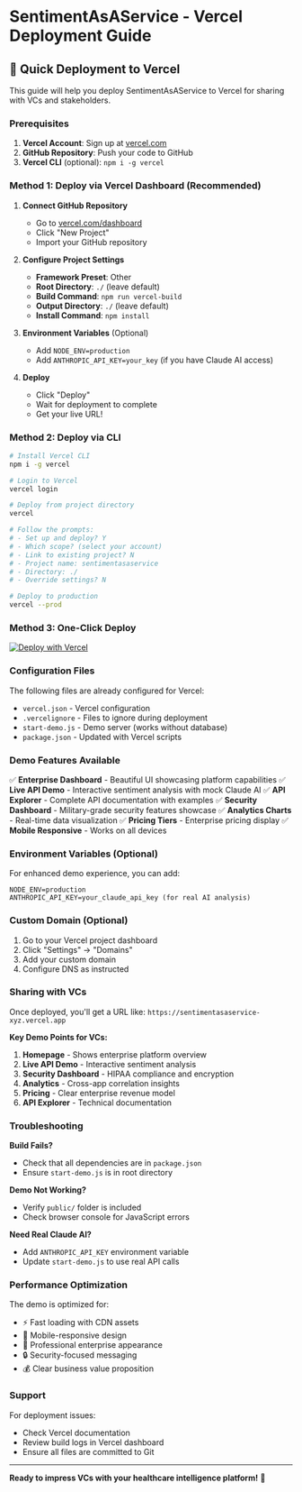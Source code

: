 # SentimentAsAService - Vercel Deployment Guide

## 🚀 Quick Deployment to Vercel

This guide will help you deploy SentimentAsAService to Vercel for sharing with VCs and stakeholders.

### Prerequisites

1. **Vercel Account**: Sign up at [vercel.com](https://vercel.com)
2. **GitHub Repository**: Push your code to GitHub
3. **Vercel CLI** (optional): `npm i -g vercel`

### Method 1: Deploy via Vercel Dashboard (Recommended)

1. **Connect GitHub Repository**
   - Go to [vercel.com/dashboard](https://vercel.com/dashboard)
   - Click "New Project"
   - Import your GitHub repository

2. **Configure Project Settings**
   - **Framework Preset**: Other
   - **Root Directory**: `./` (leave default)
   - **Build Command**: `npm run vercel-build`
   - **Output Directory**: `./` (leave default)
   - **Install Command**: `npm install`

3. **Environment Variables** (Optional)
   - Add `NODE_ENV=production`
   - Add `ANTHROPIC_API_KEY=your_key` (if you have Claude AI access)

4. **Deploy**
   - Click "Deploy"
   - Wait for deployment to complete
   - Get your live URL!

### Method 2: Deploy via CLI

```bash
# Install Vercel CLI
npm i -g vercel

# Login to Vercel
vercel login

# Deploy from project directory
vercel

# Follow the prompts:
# - Set up and deploy? Y
# - Which scope? (select your account)
# - Link to existing project? N
# - Project name: sentimentasaservice
# - Directory: ./
# - Override settings? N

# Deploy to production
vercel --prod
```

### Method 3: One-Click Deploy

[![Deploy with Vercel](https://vercel.com/button)](https://vercel.com/new/clone?repository-url=https://github.com/jahboukie/sentiment-as-a-service)

### Configuration Files

The following files are already configured for Vercel:

- `vercel.json` - Vercel configuration
- `.vercelignore` - Files to ignore during deployment
- `start-demo.js` - Demo server (works without database)
- `package.json` - Updated with Vercel scripts

### Demo Features Available

✅ **Enterprise Dashboard** - Beautiful UI showcasing platform capabilities
✅ **Live API Demo** - Interactive sentiment analysis with mock Claude AI
✅ **API Explorer** - Complete API documentation with examples
✅ **Security Dashboard** - Military-grade security features showcase
✅ **Analytics Charts** - Real-time data visualization
✅ **Pricing Tiers** - Enterprise pricing display
✅ **Mobile Responsive** - Works on all devices

### Environment Variables (Optional)

For enhanced demo experience, you can add:

```
NODE_ENV=production
ANTHROPIC_API_KEY=your_claude_api_key (for real AI analysis)
```

### Custom Domain (Optional)

1. Go to your Vercel project dashboard
2. Click "Settings" → "Domains"
3. Add your custom domain
4. Configure DNS as instructed

### Sharing with VCs

Once deployed, you'll get a URL like:
`https://sentimentasaservice-xyz.vercel.app`

**Key Demo Points for VCs:**

1. **Homepage** - Shows enterprise platform overview
2. **Live API Demo** - Interactive sentiment analysis
3. **Security Dashboard** - HIPAA compliance and encryption
4. **Analytics** - Cross-app correlation insights
5. **Pricing** - Clear enterprise revenue model
6. **API Explorer** - Technical documentation

### Troubleshooting

**Build Fails?**
- Check that all dependencies are in `package.json`
- Ensure `start-demo.js` is in root directory

**Demo Not Working?**
- Verify `public/` folder is included
- Check browser console for JavaScript errors

**Need Real Claude AI?**
- Add `ANTHROPIC_API_KEY` environment variable
- Update `start-demo.js` to use real API calls

### Performance Optimization

The demo is optimized for:
- ⚡ Fast loading with CDN assets
- 📱 Mobile-responsive design
- 🎨 Professional enterprise appearance
- 🔒 Security-focused messaging
- 💰 Clear business value proposition

### Support

For deployment issues:
- Check Vercel documentation
- Review build logs in Vercel dashboard
- Ensure all files are committed to Git

---

**Ready to impress VCs with your healthcare intelligence platform!** 🚀
